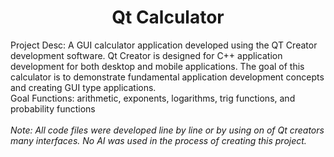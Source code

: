 <h1 align="center">Qt Calculator</h1>
<p>
	Project Desc: A GUI calculator application developed using the QT Creator development software.
	Qt Creator is designed for C++ application development for both desktop and mobile applications. The goal of this calculator is to demonstrate fundamental application development concepts and creating GUI type applications.<br>
	Goal Functions: arithmetic, exponents, logarithms, trig functions, and probability functions<br>
	<br>
	<i>Note: All code files were developed line by line or by using on of Qt creators many interfaces. No AI was used in the process of creating this project.</i>
</p>
